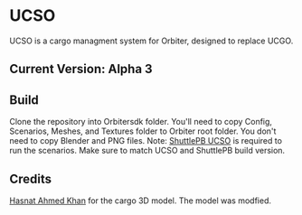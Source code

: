 # UCSO
UCSO is a cargo managment system for Orbiter, designed to replace UCGO.

## Current Version: Alpha 3

## Build
Clone the repository into Orbitersdk folder.
You'll need to copy Config, Scenarios, Meshes, and Textures folder to Orbiter root folder. You don't need to copy Blender and PNG files.
Note: [ShuttlePB UCSO](https://github.com/abdullah-radwan/ShuttlePB_UCSO) is required to run the scenarios. Make sure to match UCSO and ShuttlePB build version.

## Credits
[Hasnat Ahmed Khan](https://sketchfab.com/3d-models/container-92bd84031ebc4ddcbf3b3d3689c4bf31) for the cargo 3D model. The model was modfied.